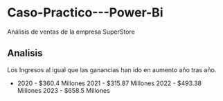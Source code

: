# Caso-Practico---Power-Bi
Análisis de ventas de la empresa SuperStore

## Analisis 

Los Ingresos al igual que las ganancias han ido en aumento año tras año.
* 2020 - $360.4 Millones
2021 - $315.87 Millones
2022 - $493.38 Millones
2023 - $658.5 Millones
